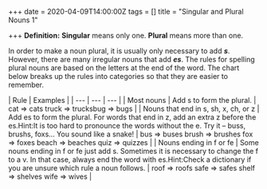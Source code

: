 +++
date = 2020-04-09T14:00:00Z
tags = []
title = "Singular and Plural Nouns 1"

+++
**Definition:** **Singular** means only one. **Plural** means more than one.

In order to make a noun plural, it is usually only necessary to add **_s_**. However, there are many irregular nouns that add **_es_**. The rules for spelling plural nouns are based on the letters at the end of the word. The chart below breaks up the rules into categories so that they are easier to remember.

| Rule | Examples |
| --- | --- | --- |
| Most nouns | Add s to form the plural. | cat ⇒ cats truck ⇒ trucksbug ⇒ bugs |
| Nouns that end in s, sh, x, ch, or z | Add es to form the plural. For words that end in z, add an extra z before the es.Hint:It is too hard to pronounce the words without the e. Try it – buss, brushs, foxs... You sound like a snake! | bus ⇒ buses brush ⇒ brushes fox ⇒ foxes beach ⇒ beaches quiz ⇒ quizzes |
| Nouns ending in f or fe | Some nouns ending in f or fe just add s. Sometimes it is necessary to change the f to a v. In that case, always end the word with es.Hint:Check a dictionary if you are unsure which rule a noun follows. | roof ⇒ roofs safe ⇒ safes shelf ⇒ shelves wife ⇒ wives |
